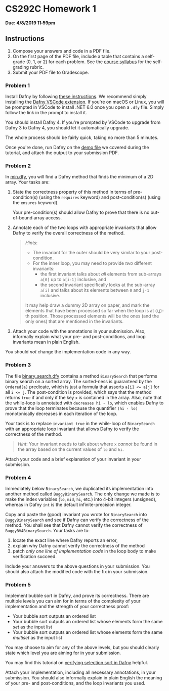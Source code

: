 # CS292C Homework 1

**Due: 4/8/2019 11:59pm**



## Instructions

1. Compose your answers and code in a PDF file.
2. On the first page of the PDF file, include a table that contains a self-grade (0, 1, or 2) for each problem. See the [course syllabus](/README.md) for the self-grading rubric.
3. Submit your PDF file to Gradescope.




### Problem 1

Install Dafny by following [these instructions](https://dafny.org/dafny/Installation). We recommend simply installing the [Dafny VSCode extension](https://dafny.org/dafny/Installation#Visual-Studio-Code). If you're on macOS or Linux, you will be prompted in VSCode to install .NET 6.0 once you open a `.dfy` file. Simply follow the link in the prompt to install it.

You should install Dafny 4. If you're prompted by VSCode to upgrade from Dafny 3 to Dafny 4, you should let it automatically upgrade.

The whole process should be fairly quick, taking no more than 5 minutes.

Once you're done, run Dafny on the [demo file](/tutorials/01-dafny/demo.dfy) we covered during the tutorial, and attach the output to your submission PDF.




### Problem 2

In [min.dfy](./min.dfy), you will find a Dafny method that finds the minimum of a 2D array. Your tasks are:
1. State the correctness property of this method in terms of pre-condition(s) (using the `requires` keyword) and post-condition(s) (using the `ensures` keyword). 
    
    Your pre-condition(s) should allow Dafny to prove that there is no out-of-bound array access. 

2. Annotate each of the two loops with appropriate invariants that allow Dafny to verify the overall correctness of the method.

   > *Hints*: 
   > - The invariant for the outer should be very similar to your post-condition.
   > - For the inner loop, you may need to provide *two* different invariants:
   >   - the first invariant talks about *all* elements from sub-arrays `a[0]` up to `a[i-1]` inclusive, and
   >   - the second invariant specifically looks at the sub-array `a[i]` and talks about its elements between `0` and `j-1` inclusive.
   > 
   > It may help draw a dummy 2D array on paper, and mark the elements that have been processed so far when the loop is at (i,j)-th position. Those processed elements will be the ones (and the only ones) that are mentioned in the invariants.


3. Attach your code with the annotations in your submission. Also, informally explain what your pre- and post-conditions, and loop invariants mean in plain English.

You should *not* change the implementation code in any way.



### Problem 3

The file [binary_search.dfy](./binary_search.dfy) contains a method `BinarySearch` that performs binary search on a sorted array. The sorted-ness is guaranteed by the `Ordered(a)` predicate, which is just a formula that asserts `a[i] <= a[j]` for all `i <= j`. The post-condition is provided, which says that the method returns `true` if and only if the key `x` is contained in the array. Also, note that the while-loop is annotated with `decreases hi - lo`, which enables Dafny to prove that the loop terminates because the quantifier `(hi - lo)` monotonically decreases in each iteration of the loop.

Your task is to replace `invariant true` in the while-loop of `BinarySearch` with an appropriate loop invariant that allows Dafny to verify the correctness of the method. 

> *Hint*: Your invariant needs to talk about where `x` *cannot* be found in the array based on the current values of `lo` and `hi`.

Attach your code and a brief explanation of your invariant in your submission.



### Problem 4

Immediately below `BinarySearch`, we duplicated its implementation into another method called `BuggyBinarySearch`. The only change we made is to make the index variables (`lo`, `mid`, `hi`, etc.) into 4-bit integers (unsigned), whereas in Dafny `int` is the default infinite-precision integer.

Copy and paste the (good) invariant you wrote for `BinarySearch` into `BuggyBinarySearch` and see if Dafny can verify the correctness of the method. You shall see that Dafny cannot verify the correctness of `BuggyBV4BinarySearch`. Your tasks are to:
1. locate the exact line where Dafny reports an error,
2. explain why Dafny cannot verify the correctness of the method
3. patch *only one line of implementation code* in the loop body to make verification succeed.

Include your answers to the above questions in your submission. You should also attach the modified code with the fix in your submission.



### Problem 5

Implement bubble sort in Dafny, and prove its correctness. There are multiple levels you can aim for in terms of the complexity of your implementation and the strength of your correctness proof:
- Your bubble sort outputs an ordered list
- Your bubble sort outputs an ordered list whose elements form the same *set* as the input list
- Your bubble sort outputs an ordered list whose elements form the same *multiset* as the input list

You may choose to aim for any of the above levels, but you should clearly state which level you are aiming for in your submission.

You may find this tutorial on [verifying selection sort in Dafny](https://dafny.org/blog/2023/10/11/insertion-sort/) helpful.

Attach your implementation, including all necessary annotations, in your submission. You should also informally explain in plain English the meaning of your pre- and post-conditions, and the loop invariants you used. 